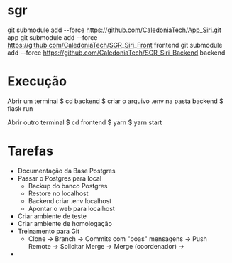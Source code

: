 # sgr
git submodule add  --force https://github.com/CaledoniaTech/App_Siri.git app
git submodule add  --force https://github.com/CaledoniaTech/SGR_Siri_Front frontend
git  submodule add  --force https://github.com/CaledoniaTech/SGR_Siri_Backend backend


# Execução
Abrir um terminal
   $ cd backend
   $ criar o arquivo .env na pasta backend
   $ flask run
  
Abrir outro terminal
   $ cd frontend
   $ yarn
   $ yarn start


# Tarefas
- Documentação da Base Postgres
- Passar o Postgres para local
  - Backup do banco Postgres 
  - Restore no localhost
  - Backend criar .env localhost
  - Apontar o web para localhost
- Criar ambiente de teste
- Criar ambiente de homologação
- Treinamento para Git
  - Clone -> Branch -> Commits com "boas" mensagens -> Push Remote -> Solicitar Merge  -> Merge (coordenador)  -> 
- 

